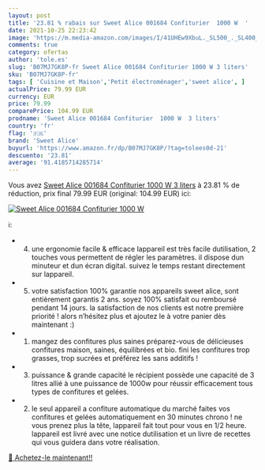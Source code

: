 ```yaml
---
layout: post
title: '23.81 % rabais sur Sweet Alice 001684 Confiturier  1000 W  '
date: 2021-10-25 22:23:42
image: 'https://m.media-amazon.com/images/I/41UHEw9XbuL._SL500_._SL400_.jpg'
comments: true
category: ofertas
author: 'tole.es'
slug: 'B07MJ7GK8P-fr Sweet Alice 001684 Confiturier 1000 W 3 liters'
sku: 'B07MJ7GK8P-fr'
tags: [ 'Cuisine et Maison','Petit électroménager','sweet alice', ]
actualPrice: 79.99 EUR
currency: EUR
price: 79.99
comparePrice: 104.99 EUR
prodname: 'Sweet Alice 001684 Confiturier  1000 W  3 liters'
country: 'fr'
flag: '🇫🇷'
brand: 'Sweet Alice'
buyurl: 'https://www.amazon.fr/dp/B07MJ7GK8P/?tag=tolees0d-21'
descuento: '23.81'
average: '91.4185714285714'
---
```


Vous avez [Sweet Alice 001684 Confiturier  1000 W  3 liters](https://www.amazon.fr/dp/B07MJ7GK8P/?tag=tolees0d-21)  à  23.81 % de réduction, prix final  79.99 EUR (original: 104.99 EUR) ici:

[![Sweet Alice 001684 Confiturier  1000 W  ](https://m.media-amazon.com/images/I/41UHEw9XbuL._SL500_._SL400_.jpg)](https://www.amazon.fr/dp/B07MJ7GK8P/?tag=tolees0d-21)

ℹ️:

- 4. une ergonomie facile & efficace lappareil est très facile dutilisation, 2 touches vous permettent de régler les paramètres. il dispose dun minuteur et dun écran digital. suivez le temps restant directement sur lappareil.
- 5. votre satisfaction 100% garantie nos appareils sweet alice, sont entièrement garantis 2 ans. soyez 100% satisfait ou remboursé pendant 14 jours. la satisfaction de nos clients est notre première priorité ! alors n’hésitez plus et ajoutez le à votre panier dès maintenant :)
- 1. mangez des confitures plus saines préparez-vous de délicieuses confitures maison, saines, équilibrées et bio. fini les confitures trop grasses, trop sucrées et préférez les sans additifs !
- 3. puissance & grande capacité le récipient possède une capacité de 3 litres allié à une puissance de 1000w pour réussir efficacement tous types de confitures et gelées.
- 2. le seul appareil a confiture automatique du marché faites vos confitures et gelées automatiquement en 30 minutes chrono ! ne vous prenez plus la tête, lappareil fait tout pour vous en 1/2 heure. lappareil est livré avec une notice dutilisation et un livre de recettes qui vous guidera dans votre réalisation.

[🛒 Achetez-le maintenant!!](https://www.amazon.fr/dp/B07MJ7GK8P/?tag=tolees0d-21)

